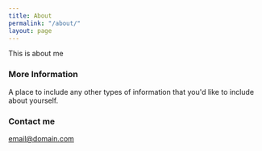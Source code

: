 ```yaml
---
title: About
permalink: "/about/"
layout: page
---
```


This is about me

### More Information

A place to include any other types of information that you'd like to include about yourself.

### Contact me

[email@domain.com](mailto:email@domain.com)
